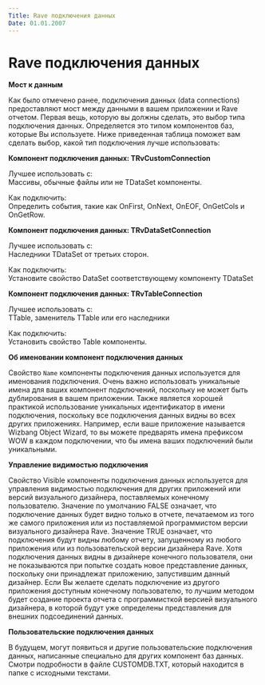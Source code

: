```yaml
---
Title: Rave подключения данных
Date: 01.01.2007
---
```



Rave подключения данных
=======================

**Мост к данным**

Как было отмечено ранее, подключения данных (data connections)
предоставляют мост между данными в вашем приложении и Rave отчетом.
Первая вещь, которую вы должны сделать, это выбор типа подключения
данных. Определяется это типом компонентов баз, которые Вы используете.
Ниже приведенная таблица поможет вам сделать выбор, какой тип
подключения лучше использовать:

**Компонент подключения данных: TRvCustomConnection**

Лучшее использовать с:  
Массивы, обычные файлы или не TDataSet компоненты.

Как подключить:  
Определить события, такие как OnFirst, OnNext, OnEOF,
OnGetCols и OnGetRow.

**Компонент подключения данных: TRvDataSetConnection**

Лучшее использовать с:  
Наследники TDataSet от третьих сторон.

Как подключить:  
Установите свойство DataSet соответствующему компоненту
TDataSet

**Компонент подключения данных: TRvTableConnection**

Лучшее использовать с:  
TTable, заменитель TTable или его наследники

Как подключить:  
Установить свойство Table компоненты.

**Об именовании компонент подключения данных**

Свойство `Name` компоненты подключения данных используется для именования
подключения. Очень важно использовать уникальные имена для ваших
компонент подключений, поскольку не может быть дублирования в вашем
приложении. Также является хорошей практикой использование уникальных
идентификатор в имени подключения, поскольку все подключения данных
видны во всех других приложениях. Например, если ваше приложение
называется Wizbang Object Wizard, то вы можете предварять имена
префиксом WOW в каждом подключении, что бы имена ваших подключений были
уникальными.

**Управление видимостью подключения**

Свойство Visible компоненты подключения данных используется для
управления видимостью подключения для других приложений или версий
визуального дизайнера, поставляемых конечному пользователю. Значение по
умолчанию FALSE означает, что подключение данных будет видно только в
отчете, печатаемом из того же самого приложения или из поставляемой
программистом версии визуального дизайнера Rave. Значение TRUE означает,
что подключения будут видны любому отчету, запущенному из любого
приложения или из пользовательской версии дизайнера Rave. Хотя
подключения данных видны в дизайнере конечного пользователя, они не
показываются при попытке создать новое представление данных, поскольку
они принадлежат приложению, запустившим данный дизайнер. Если Вы желаете
сделать подключение из другого приложения доступным конечному
пользователю, то лучшим методом будет создание проекта отчета с
программисткой версией визуального дизайнера, в которой будут уже
определены представления для внешних подсоединений данных.

**Пользовательские подключения данных**

В будущем, могут появиться и другие пользовательские подключения данных,
написанные специально для других компонент баз данных. Смотри
подробности в файле CUSTOMDB.TXT, который находится в папке с исходными
текстами.
